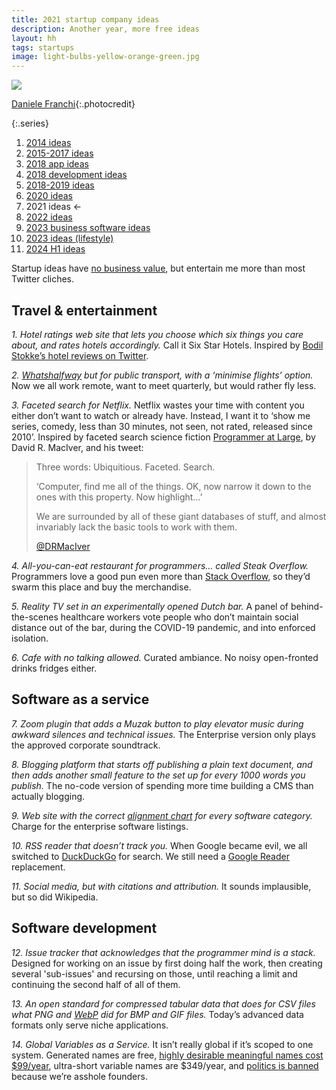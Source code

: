 ```yaml
---
title: 2021 startup company ideas
description: Another year, more free ideas
layout: hh
tags: startups
image: light-bulbs-yellow-orange-green.jpg
---
```


![](light-bulbs-yellow-orange-green.jpg)

[Daniele Franchi](https://unsplash.com/photos/GbAEJUJKJ88){:.photocredit}

{:.series}
1. [2014 ideas](startup-ideas-are-cheap)
2. [2015-2017 ideas](startup-ideas-misc)
3. [2018 app ideas](startup-ideas-apps)
4. [2018 development ideas](startup-ideas-development)
5. [2018-2019 ideas](startup-ideas-2018-2019)
6. [2020 ideas](startup-ideas-2020)
7. 2021 ideas ←
8. [2022 ideas](startup-ideas-2022)
9. [2023 business software ideas](startup-ideas-2023-business)
10. [2023 ideas (lifestyle)](startup-ideas-2023-lifestyle)
11. [2024 H1 ideas](startup-ideas-2024-h1)

Startup ideas have [no business value](startup-ideas-are-cheap), 
but entertain me more than most Twitter cliches.

## Travel & entertainment

_1. Hotel ratings web site that lets you choose which six things you care about, and rates hotels accordingly._
Call it Six Star Hotels. Inspired by
[Bodil Stokke’s hotel reviews on Twitter](https://twitter.com/search?q=from%3A%40bodil%20hotel%20bodils).

_2. [Whatshalfway](https://www.whatshalfway.com) but for public transport, with a ‘minimise flights’ option._
Now we all work remote, want to meet quarterly, but would rather fly less.

_3. Faceted search for Netflix._
Netflix wastes your time with content you either don’t want to watch or already have.
Instead, I want it to ‘show me series, comedy, less than 30 minutes, not seen, not rated, released since 2010’.
Inspired by faceted search science fiction
[Programmer at Large](https://archiveofourown.org/works/9233966/chapters/20941043),
by David R. MacIver, and his tweet:

> Three words: Ubiquitious. Faceted. Search.
> 
> ‘Computer, find me all of the things. OK, now narrow it down to the ones with this property. Now highlight…’
> 
> We are surrounded by all of these giant databases of stuff, and almost invariably lack the basic tools to work with them.
> 
> [@DRMacIver](https://twitter.com/DRMacIver/status/1102827069740863488)


_4. All-you-can-eat restaurant for programmers… called Steak Overflow._
Programmers love a good pun even more than [Stack Overflow](https://stackoverflow.com),
so they’d swarm this place and buy the merchandise.

_5. Reality TV set in an experimentally opened Dutch bar._
A panel of behind-the-scenes healthcare workers vote people who don’t maintain social distance out of the bar, during the COVID-19 pandemic, and into enforced isolation.

_6. Cafe with no talking allowed._
Curated ambiance. No noisy open-fronted drinks fridges either.

## Software as a service

_7. Zoom plugin that adds a _Muzak_ button to play elevator music during awkward silences and technical issues._
The Enterprise version only plays the approved corporate soundtrack.

_8. Blogging platform that starts off publishing a plain text document, and then adds another small feature to the set up for every 1000 words you publish._
The no-code version of spending more time building a CMS than actually blogging.

_9. Web site with the correct 
[alignment chart](https://en.wikipedia.org/wiki/Alignment_(Dungeons_%26_Dragons)#Alignments)
for every software category._
Charge for the enterprise software listings.

_10. RSS reader that doesn’t track you._
When Google became evil, we all switched to
[DuckDuckGo](https://duckduckgo.com) for search.
We still need a [Google Reader](https://en.wikipedia.org/wiki/Google_Reader) replacement.

_11. Social media, but with citations and attribution._
It sounds implausible, but so did Wikipedia.

## Software development

_12. Issue tracker that acknowledges that the programmer mind is a stack._
Designed for working on an issue by first doing half the work, then creating several 'sub-issues' and recursing on those, until reaching a limit and continuing the second half of all of them.

_13. An open standard for compressed tabular data that does for CSV files what PNG and 
[WebP](https://en.wikipedia.org/wiki/WebP) did for BMP and GIF files._
Today’s advanced data formats only serve niche applications.

_14. Global Variables as a Service._
It isn’t really global if it’s scoped to one system.
Generated names are free, 
[highly desirable meaningful names cost $99/year](https://www.hey.com/pricing/), 
ultra-short variable names are $349/year, and 
[politics is banned](https://www.theregister.com/2021/05/05/basecamp_political_discussion_apology/) 
because we’re asshole founders.
